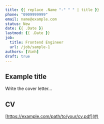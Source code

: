 ```yaml
---
title: {{ replace .Name "-" " " | title }}
phone: "0909999999"
email: name@example.com
status: New
date: {{ .Date }}
lastmod: {{ .Date }}
job:
  title: Frontend Engineer
  url: /job/sample-1
authors: [Vinh]
draft: true
---
```


## Example title

Write the cover letter...

## CV

[https://example.com/path/to/your/cv.pdf](#)
